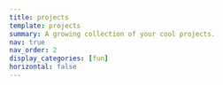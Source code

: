 ```yaml
---
title: projects
template: projects
summary: A growing collection of your cool projects.
nav: true
nav_order: 2
display_categories: [fun]
horizontal: false
---
```

